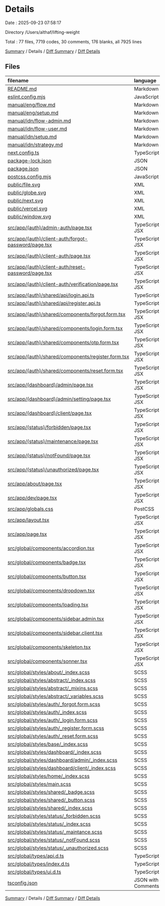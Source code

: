 # Details

Date : 2025-09-23 07:58:17

Directory /Users/althaf/lifting-weight

Total : 77 files,  7719 codes, 30 comments, 176 blanks, all 7925 lines

[Summary](results.md) / Details / [Diff Summary](diff.md) / [Diff Details](diff-details.md)

## Files
| filename | language | code | comment | blank | total |
| :--- | :--- | ---: | ---: | ---: | ---: |
| [README.md](/README.md) | Markdown | 26 | 0 | 14 | 40 |
| [eslint.config.mjs](/eslint.config.mjs) | JavaScript | 21 | 0 | 5 | 26 |
| [manual/eng/flow.md](/manual/eng/flow.md) | Markdown | 0 | 0 | 1 | 1 |
| [manual/eng/setup.md](/manual/eng/setup.md) | Markdown | 29 | 0 | 3 | 32 |
| [manual/idn/flow-admin.md](/manual/idn/flow-admin.md) | Markdown | 0 | 0 | 1 | 1 |
| [manual/idn/flow-user.md](/manual/idn/flow-user.md) | Markdown | 214 | 0 | 32 | 246 |
| [manual/idn/setup.md](/manual/idn/setup.md) | Markdown | 31 | 0 | 3 | 34 |
| [manual/idn/strategy.md](/manual/idn/strategy.md) | Markdown | 0 | 0 | 1 | 1 |
| [next.config.ts](/next.config.ts) | TypeScript | 14 | 9 | 3 | 26 |
| [package-lock.json](/package-lock.json) | JSON | 6,825 | 0 | 1 | 6,826 |
| [package.json](/package.json) | JSON | 45 | 0 | 1 | 46 |
| [postcss.config.mjs](/postcss.config.mjs) | JavaScript | 4 | 0 | 2 | 6 |
| [public/file.svg](/public/file.svg) | XML | 1 | 0 | 0 | 1 |
| [public/globe.svg](/public/globe.svg) | XML | 1 | 0 | 0 | 1 |
| [public/next.svg](/public/next.svg) | XML | 1 | 0 | 0 | 1 |
| [public/vercel.svg](/public/vercel.svg) | XML | 1 | 0 | 0 | 1 |
| [public/window.svg](/public/window.svg) | XML | 1 | 0 | 0 | 1 |
| [src/app/(auth)/admin-auth/page.tsx](/src/app/(auth)/admin-auth/page.tsx) | TypeScript JSX | 0 | 0 | 1 | 1 |
| [src/app/(auth)/client-auth/forgot-password/page.tsx](/src/app/(auth)/client-auth/forgot-password/page.tsx) | TypeScript JSX | 0 | 0 | 1 | 1 |
| [src/app/(auth)/client-auth/page.tsx](/src/app/(auth)/client-auth/page.tsx) | TypeScript JSX | 0 | 0 | 1 | 1 |
| [src/app/(auth)/client-auth/reset-password/page.tsx](/src/app/(auth)/client-auth/reset-password/page.tsx) | TypeScript JSX | 0 | 0 | 1 | 1 |
| [src/app/(auth)/client-auth/verification/page.tsx](/src/app/(auth)/client-auth/verification/page.tsx) | TypeScript JSX | 0 | 0 | 1 | 1 |
| [src/app/(auth)/shared/api/login.api.ts](/src/app/(auth)/shared/api/login.api.ts) | TypeScript | 0 | 0 | 1 | 1 |
| [src/app/(auth)/shared/api/register.api.ts](/src/app/(auth)/shared/api/register.api.ts) | TypeScript | 0 | 0 | 1 | 1 |
| [src/app/(auth)/shared/components/forgot.form.tsx](/src/app/(auth)/shared/components/forgot.form.tsx) | TypeScript JSX | 0 | 0 | 1 | 1 |
| [src/app/(auth)/shared/components/login.form.tsx](/src/app/(auth)/shared/components/login.form.tsx) | TypeScript JSX | 0 | 0 | 1 | 1 |
| [src/app/(auth)/shared/components/otp.form.tsx](/src/app/(auth)/shared/components/otp.form.tsx) | TypeScript JSX | 0 | 0 | 1 | 1 |
| [src/app/(auth)/shared/components/register.form.tsx](/src/app/(auth)/shared/components/register.form.tsx) | TypeScript JSX | 0 | 0 | 1 | 1 |
| [src/app/(auth)/shared/components/reset.form.tsx](/src/app/(auth)/shared/components/reset.form.tsx) | TypeScript JSX | 0 | 0 | 1 | 1 |
| [src/app/(dashboard)/admin/page.tsx](/src/app/(dashboard)/admin/page.tsx) | TypeScript JSX | 0 | 0 | 1 | 1 |
| [src/app/(dashboard)/admin/setting/page.tsx](/src/app/(dashboard)/admin/setting/page.tsx) | TypeScript JSX | 0 | 0 | 1 | 1 |
| [src/app/(dashboard)/client/page.tsx](/src/app/(dashboard)/client/page.tsx) | TypeScript JSX | 0 | 0 | 1 | 1 |
| [src/app/(status)/forbidden/page.tsx](/src/app/(status)/forbidden/page.tsx) | TypeScript JSX | 0 | 0 | 1 | 1 |
| [src/app/(status)/maintenance/page.tsx](/src/app/(status)/maintenance/page.tsx) | TypeScript JSX | 0 | 0 | 1 | 1 |
| [src/app/(status)/notFound/page.tsx](/src/app/(status)/notFound/page.tsx) | TypeScript JSX | 0 | 0 | 1 | 1 |
| [src/app/(status)/unauthorized/page.tsx](/src/app/(status)/unauthorized/page.tsx) | TypeScript JSX | 0 | 0 | 1 | 1 |
| [src/app/about/page.tsx](/src/app/about/page.tsx) | TypeScript JSX | 0 | 0 | 1 | 1 |
| [src/app/dev/page.tsx](/src/app/dev/page.tsx) | TypeScript JSX | 31 | 1 | 5 | 37 |
| [src/app/globals.css](/src/app/globals.css) | PostCSS | 22 | 0 | 5 | 27 |
| [src/app/layout.tsx](/src/app/layout.tsx) | TypeScript JSX | 31 | 0 | 5 | 36 |
| [src/app/page.tsx](/src/app/page.tsx) | TypeScript JSX | 101 | 0 | 3 | 104 |
| [src/global/components/accordion.tsx](/src/global/components/accordion.tsx) | TypeScript JSX | 0 | 0 | 1 | 1 |
| [src/global/components/badge.tsx](/src/global/components/badge.tsx) | TypeScript JSX | 61 | 1 | 6 | 68 |
| [src/global/components/button.tsx](/src/global/components/button.tsx) | TypeScript JSX | 74 | 1 | 5 | 80 |
| [src/global/components/dropdown.tsx](/src/global/components/dropdown.tsx) | TypeScript JSX | 0 | 0 | 1 | 1 |
| [src/global/components/loading.tsx](/src/global/components/loading.tsx) | TypeScript JSX | 5 | 1 | 1 | 7 |
| [src/global/components/sidebar.admin.tsx](/src/global/components/sidebar.admin.tsx) | TypeScript JSX | 0 | 1 | 2 | 3 |
| [src/global/components/sidebar.client.tsx](/src/global/components/sidebar.client.tsx) | TypeScript JSX | 0 | 0 | 1 | 1 |
| [src/global/components/skeleton.tsx](/src/global/components/skeleton.tsx) | TypeScript JSX | 0 | 0 | 1 | 1 |
| [src/global/components/sonner.tsx](/src/global/components/sonner.tsx) | TypeScript JSX | 0 | 0 | 1 | 1 |
| [src/global/styles/about/\_index.scss](/src/global/styles/about/_index.scss) | SCSS | 0 | 0 | 1 | 1 |
| [src/global/styles/abstract/\_index.scss](/src/global/styles/abstract/_index.scss) | SCSS | 2 | 0 | 0 | 2 |
| [src/global/styles/abstract/\_mixins.scss](/src/global/styles/abstract/_mixins.scss) | SCSS | 15 | 3 | 8 | 26 |
| [src/global/styles/abstract/\_variables.scss](/src/global/styles/abstract/_variables.scss) | SCSS | 3 | 1 | 1 | 5 |
| [src/global/styles/auth/\_forgot.form.scss](/src/global/styles/auth/_forgot.form.scss) | SCSS | 0 | 0 | 1 | 1 |
| [src/global/styles/auth/\_index.scss](/src/global/styles/auth/_index.scss) | SCSS | 0 | 0 | 1 | 1 |
| [src/global/styles/auth/\_login.form.scss](/src/global/styles/auth/_login.form.scss) | SCSS | 0 | 0 | 1 | 1 |
| [src/global/styles/auth/\_register.form.scss](/src/global/styles/auth/_register.form.scss) | SCSS | 0 | 0 | 1 | 1 |
| [src/global/styles/auth/\_reset.form.scss](/src/global/styles/auth/_reset.form.scss) | SCSS | 0 | 0 | 1 | 1 |
| [src/global/styles/base/\_index.scss](/src/global/styles/base/_index.scss) | SCSS | 0 | 0 | 1 | 1 |
| [src/global/styles/dashboard/\_index.scss](/src/global/styles/dashboard/_index.scss) | SCSS | 0 | 0 | 1 | 1 |
| [src/global/styles/dashboard/admin/\_index.scss](/src/global/styles/dashboard/admin/_index.scss) | SCSS | 0 | 0 | 1 | 1 |
| [src/global/styles/dashboard/client/\_index.scss](/src/global/styles/dashboard/client/_index.scss) | SCSS | 0 | 0 | 1 | 1 |
| [src/global/styles/home/\_index.scss](/src/global/styles/home/_index.scss) | SCSS | 0 | 0 | 1 | 1 |
| [src/global/styles/main.scss](/src/global/styles/main.scss) | SCSS | 2 | 1 | 0 | 3 |
| [src/global/styles/shared/\_badge.scss](/src/global/styles/shared/_badge.scss) | SCSS | 35 | 1 | 7 | 43 |
| [src/global/styles/shared/\_button.scss](/src/global/styles/shared/_button.scss) | SCSS | 55 | 5 | 12 | 72 |
| [src/global/styles/shared/\_index.scss](/src/global/styles/shared/_index.scss) | SCSS | 2 | 0 | 0 | 2 |
| [src/global/styles/status/\_forbidden.scss](/src/global/styles/status/_forbidden.scss) | SCSS | 0 | 0 | 1 | 1 |
| [src/global/styles/status/\_index.scss](/src/global/styles/status/_index.scss) | SCSS | 0 | 0 | 1 | 1 |
| [src/global/styles/status/\_maintance.scss](/src/global/styles/status/_maintance.scss) | SCSS | 0 | 0 | 1 | 1 |
| [src/global/styles/status/\_notFound.scss](/src/global/styles/status/_notFound.scss) | SCSS | 0 | 0 | 1 | 1 |
| [src/global/styles/status/\_unauthorized.scss](/src/global/styles/status/_unauthorized.scss) | SCSS | 0 | 0 | 1 | 1 |
| [src/global/types/api.d.ts](/src/global/types/api.d.ts) | TypeScript | 23 | 1 | 4 | 28 |
| [src/global/types/index.d.ts](/src/global/types/index.d.ts) | TypeScript | 2 | 1 | 1 | 4 |
| [src/global/types/ui.d.ts](/src/global/types/ui.d.ts) | TypeScript | 14 | 3 | 2 | 19 |
| [tsconfig.json](/tsconfig.json) | JSON with Comments | 27 | 0 | 1 | 28 |

[Summary](results.md) / Details / [Diff Summary](diff.md) / [Diff Details](diff-details.md)